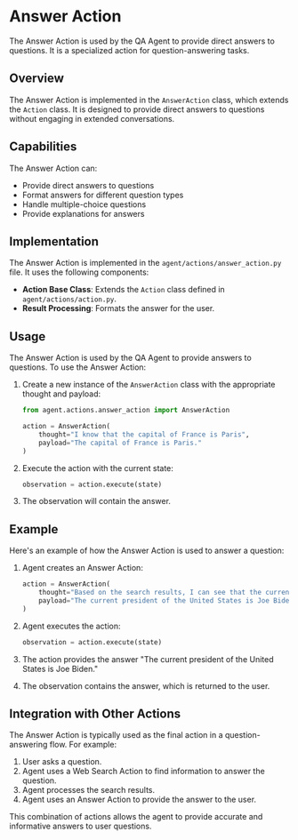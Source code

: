 # Answer Action

The Answer Action is used by the QA Agent to provide direct answers to questions. It is a specialized action for question-answering tasks.

## Overview

The Answer Action is implemented in the `AnswerAction` class, which extends the `Action` class. It is designed to provide direct answers to questions without engaging in extended conversations.

## Capabilities

The Answer Action can:

- Provide direct answers to questions
- Format answers for different question types
- Handle multiple-choice questions
- Provide explanations for answers

## Implementation

The Answer Action is implemented in the `agent/actions/answer_action.py` file. It uses the following components:

- **Action Base Class**: Extends the `Action` class defined in `agent/actions/action.py`.
- **Result Processing**: Formats the answer for the user.

## Usage

The Answer Action is used by the QA Agent to provide answers to questions. To use the Answer Action:

1. Create a new instance of the `AnswerAction` class with the appropriate thought and payload:
   ```python
   from agent.actions.answer_action import AnswerAction

   action = AnswerAction(
       thought="I know that the capital of France is Paris",
       payload="The capital of France is Paris."
   )
   ```

2. Execute the action with the current state:
   ```python
   observation = action.execute(state)
   ```

3. The observation will contain the answer.

## Example

Here's an example of how the Answer Action is used to answer a question:

1. Agent creates an Answer Action:
   ```python
   action = AnswerAction(
       thought="Based on the search results, I can see that the current president of the United States is Joe Biden",
       payload="The current president of the United States is Joe Biden."
   )
   ```

2. Agent executes the action:
   ```python
   observation = action.execute(state)
   ```

3. The action provides the answer "The current president of the United States is Joe Biden."

4. The observation contains the answer, which is returned to the user.

## Integration with Other Actions

The Answer Action is typically used as the final action in a question-answering flow. For example:

1. User asks a question.
2. Agent uses a Web Search Action to find information to answer the question.
3. Agent processes the search results.
4. Agent uses an Answer Action to provide the answer to the user.

This combination of actions allows the agent to provide accurate and informative answers to user questions.